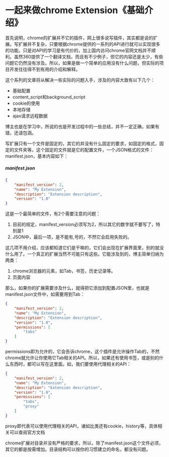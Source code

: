 # 一起来做chrome Extension《基础介绍》

首先说明，chrome的扩展并不它的插件，网上很多说写插件，其实都是说的扩展。写扩展并不复杂，只要根据chrome提供的一系列的API进行就可以实现很多的功能。只是对API的学习是有代价的，加上国内访问chrome官网文档并不顺利。虽然360提供了一个翻译文档，而且有不少例子，但它的内容还是太少，有些问题它仍然没有涉及。所以，如果是做一个简单的应用没有什么问题，但实际的项目开发往往得不到有用的介绍和解释。

这个系列的文章将从解决一些实际的问题入手，涉及的内容大致有以下几个：

- 基础配置
- content_script和background_script
- cookie的使用
- 本地存储
- ajax请求远程数据

博主也是在学习中，所说的也是开发过程中的一些总结，并不一定正确，如果有错，还请包涵。

写扩展只有一个文件是固定的，其它的并没有什么固定的要求，如固定的格式，固定的文件夹等。这个固定的文件就是它的配置文件，一个JSON格式的文件：manifest.json，基本内容如下：

##### manifest.json

```json
{
	"manifest_version": 2,
	"name": "My Extension",
	"description": "Extension description",
	"version": "1.0"
}
```

这是一个最简单的文件，有2个需要注意的问题：

1. 目前的规定，manifest_version必须写为2，所以其它的数字就不要写了，特别是1
2. JSON中，最后一项，是不能有,号的，不然它会启用失败的。

这几项不用介绍，应该都知道它们是干嘛的，它们会出现在扩展界面里，别的就没什么用了。一个真正的扩展当然不可能只有这些。它能涉及到的，博主简单归纳为两类：

1. chrome浏览器的元素，如Tab，书签，历史记录等。
2. 页面内容

那么，如果你的扩展需要涉及什么，就得把它添加到配置JSON里，也就是manifest.json文件中，如需要用到Tab：

```json
{
	"manifest_version": 2,
	"name": "My Extension",
	"description": "Extension description",
	"version": "1.0",
	"permissions": [
		"tabs"
	]
}
```

permissions即为允许的，它会告诉chrome，这个插件是允许操作Tab的，不然chrome就允许让你使用它Tab相关的API。所以，如果还有使用书签，或是别的什么东西时，都可以写在这里面。如，我们要使用代理相关的API：

```json
{
	"manifest_version": 2,
	"name": "My Extension",
	"description": "Extension description",
	"version": "1.0",
	"permissions": [
		"tabs",
		"proxy"
	]
}
```

proxy即代表可以使用代理相关的API，诸如比类还有cookie，history等，具体相关可以查阅官方文档

chrome扩展对目录并没有严格的要求，所以，除了manifest.json这个文件必须，其它的都是按需增加。目录结构可以按你的习惯建立的命名，都没有问题。